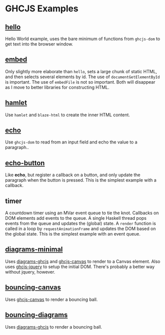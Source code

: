 GHCJS Examples
==============

[hello](http://bergey.github.io/gooey/)
-----

Hello World example, uses the bare minimum of functions from `ghcjs-dom`
to get text into the browser window.

[embed](http://bergey.github.io/gooey/embed)
-----

Only slightly more elaborate than `hello`, sets a large chunk of static
HTML, and then selects several elements by id. The use of
`documentGetElementById` is important. The use of `embedFile` is not so
important. Both will disappear as I move to better libraries for
constructing HTML.

[hamlet](http://bergey.github.io/gooey/hamlet-static)
------

Use `hamlet` and `blaze-html` to create the inner HTML content.

[echo](http://bergey.github.io/gooey/echo)
----

Use `ghcjs-dom` to read from an input field and echo the value to a
paragraph..

[echo-button](http://bergey.github.io/gooey/echo-button)
-----------

Like **echo**, but register a callback on a button, and only update the
paragraph when the button is pressed. This is the simplest example with
a callback.

timer
-----

A countdown timer using an MVar event queue to tie the knot. Callbacks
on DOM elements add events to the queue. A single Haskell thread pops
events from the queue and updates the (global) state. A `render`
function is called in a loop by `requestAnimationFrame` and updates the
DOM based on the global state. This is the simplest example with an
event queue.

[diagrams-minimal](http://bergey.github.io/gooey/diagrams-minimal/)
----------------

Uses [diagrams-ghcjs](https://github.com/ghcjs/diagrams-ghcjs) and
[ghcjs-canvas](https://github.com/ghcjs/ghcjs-canvas) to render to a
Canvas element. Also uses
[ghcjs-jquery](https://github.com/ghcjs/ghcjs-jquery) to setup the
initial DOM. There's probably a better way without jquery, however.

##  [bouncing-canvas](http://bergey.github.io/gooey/bouncing-canvas/)
Uses [ghcjs-canvas](https://github.com/ghcjs/ghcjs-canvas) to render a bouncing ball.

##  [bouncing-diagrams](http://bergey.github.io/gooey/bouncing-diagrams/)
Uses [diagrams-ghcjs](https://github.com/ghcjs/diagrams-ghcjs) to render a bouncing ball.

